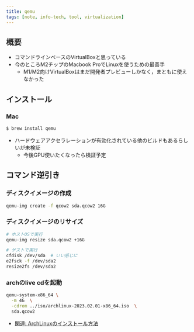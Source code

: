 ```yaml
---
title: qemu
tags: [note, info-tech, tool, virtualization]
---
```


## 概要
- コマンドラインベースのVirtualBoxと思っている
- 今のところM2チップのMacbook ProでLinuxを使うための最善手
	- M1/M2向けVirtualBoxはまだ開発者プレビューしかなく，まともに使えなかった

<!--more-->

## インストール

### Mac
```bash
$ brew install qemu
```
- ハードウェアアクセラレーションが有効化されている他のビルドもあるらしいが未検証
	- 今後GPU使いたくなったら検証予定

## コマンド逆引き

### ディスクイメージの作成
```bash
qemu-img create -f qcow2 sda.qcow2 16G
```

### ディスクイメージのリサイズ
```bash
# ホストOSで実行
qemu-img resize sda.qcow2 +16G

# ゲストで実行
cfdisk /dev/sda  # いい感じに
e2fsck -f /dev/sda2
resize2fs /dev/sda2
```

### archのlive cdを起動
```bash
qemu-system-x86_64 \
  -m 4G  \
  -cdrom ../iso/archlinux-2023.02.01-x86_64.iso  \
  sda.qcow2
```
- [関連: ArchLinuxのインストール方法](note/info-tech/install-archlinux.md)
